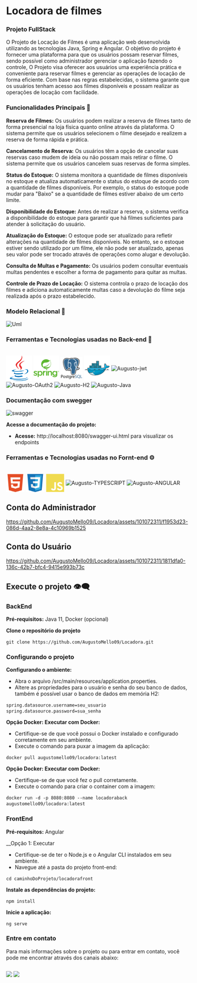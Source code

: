 # Locadora de filmes

### Projeto FullStack

 O Projeto de Locação de Filmes é uma aplicação web desenvolvida utilizando as tecnologias Java, Spring e Angular. O objetivo do projeto é fornecer uma plataforma para que os usuários possam reservar filmes, sendo possível como administrador gerenciar o
 aplicação fazendo o controle, O Projeto visa oferecer aos usuários uma experiência prática e conveniente para reservar filmes e gerenciar as operações de locação de forma eficiente. Com base nas regras estabelecidas, o sistema garante que os usuários tenham acesso aos filmes disponíveis e possam realizar as operações de locação com facilidade.

### Funcionalidades Principais 🎥

__Reserva de Filmes:__ Os usuários podem realizar a reserva de filmes tanto de forma presencial na loja física quanto online através da plataforma. O sistema permite que os usuários selecionem o filme desejado e realizem a reserva de forma rápida e prática.

__Cancelamento de Reserva:__ Os usuários têm a opção de cancelar suas reservas caso mudem de ideia ou não possam mais retirar o filme. O sistema permite que os usuários cancelem suas reservas de forma simples.

__Status do Estoque:__ O sistema monitora a quantidade de filmes disponíveis no estoque e atualiza automaticamente o status do estoque de acordo com a quantidade de filmes disponíveis. Por exemplo, o status do estoque pode mudar para "Baixo" se a quantidade de filmes estiver abaixo de um certo limite.

__Disponibilidade do Estoque:__ Antes de realizar a reserva, o sistema verifica a disponibilidade do estoque para garantir que há filmes suficientes para atender à solicitação do usuário.

__Atualização do Estoque:__ O estoque pode ser atualizado para refletir alterações na quantidade de filmes disponíveis. No entanto, se o estoque estiver sendo utilizado por um filme, ele não pode ser atualizado, apenas seu valor pode ser trocado através de operações como alugar e devolução.

__Consulta de Multas e Pagamento:__ Os usuários podem consultar eventuais multas pendentes e escolher a forma de pagamento para quitar as multas.

__Controle de Prazo de Locação:__ O sistema controla o prazo de locação dos filmes e adiciona automaticamente multas caso a devolução do filme seja realizada após o prazo estabelecido.

### __Modelo__ __Relacional__ 🧱

![Uml](https://github.com/AugustoMello09/cursoSpringBackend/assets/101072311/c5778c17-05e0-46c0-9d9b-97fc6efc2260)

### Ferramentas e Tecnologias usadas no Back-end 🧱
<div style="display: inline_block"><br>

<img align="center" alt="Augusto-Java" height="70" width="70" src="https://github.com/devicons/devicon/blob/master/icons/java/java-original.svg">
<img align="center" alt="Augusto-SpringBoot" height="70" width="70" src="https://raw.githubusercontent.com/devicons/devicon/1119b9f84c0290e0f0b38982099a2bd027a48bf1/icons/spring/spring-original-wordmark.svg">
<img align="center" alt="Augusto-POSTGRESQL" height="60" width="60" src="https://raw.githubusercontent.com/devicons/devicon/1119b9f84c0290e0f0b38982099a2bd027a48bf1/icons/postgresql/postgresql-original-wordmark.svg">
<img align="center" alt="Augusto-Docker" height="70" width="70" src="https://raw.githubusercontent.com/devicons/devicon/1119b9f84c0290e0f0b38982099a2bd027a48bf1/icons/docker/docker-original.svg">
<img align="center" alt="Augusto-jwt" height="70" width="70" src="https://jwt.io/img/logo.svg">
<img align="center" alt="Augusto-OAuth2" height="50" width="50" src="https://oauth.net/images/oauth-2-sm.png">
<img align="center" alt="Augusto-H2" height="50" width="50" src="https://user-images.githubusercontent.com/101072311/200666111-2e4878bb-7d5c-4103-a159-fd00d0855a5d.png">
<img align="center" alt="Augusto-Java" height="40" width="40" src="https://static-00.iconduck.com/assets.00/swagger-icon-512x512-halz44im.png">

</div>

### Documentação com swegger

![swagger](https://github.com/AugustoMello09/Locadora/assets/101072311/e5578773-feff-4de7-93de-19756ed5ec0c)

__Acesse a documentação do projeto:__

- __Acesse:__ http://localhost:8080/swagger-ui.html para visualizar os endpoints

### Ferramentas e Tecnologias usadas no Fornt-end ⚙️
<div style="display: inline_block"><br>

<img align="center" alt="Augusto-HTML" height="50" width="50" src="https://raw.githubusercontent.com/devicons/devicon/1119b9f84c0290e0f0b38982099a2bd027a48bf1/icons/html5/html5-plain.svg">
<img align="center" alt="Augusto-CSS" height="50" width="50" src="https://raw.githubusercontent.com/devicons/devicon/1119b9f84c0290e0f0b38982099a2bd027a48bf1/icons/css3/css3-original.svg">
<img align="center" alt="Augusto-JAVASCRIP" height="50" width="50" src="https://raw.githubusercontent.com/devicons/devicon/1119b9f84c0290e0f0b38982099a2bd027a48bf1/icons/javascript/javascript-plain.svg">
<img align="center" alt="Augusto-TYPESCRIPT" height="60" width="60" src="https://img.icons8.com/?size=512&id=nCj4PvnCO0tZ&format=png">
<img align="center" alt="Augusto-ANGULAR" height="50" width="50" src="https://raw.githubusercontent.com/get-icon/geticon/fc0f660daee147afb4a56c64e12bde6486b73e39/icons/angular-icon.svg">

</div> 

## Conta do Administrador 

https://github.com/AugustoMello09/Locadora/assets/101072311/f1953d23-086d-4aa2-8e8a-4c10969b1525

## Conta do Usuário

https://github.com/AugustoMello09/Locadora/assets/101072311/1811dfa0-136c-42b7-bfc4-9415e993b73c

## Execute o projeto 👁‍🗨

### BackEnd

__Pré-requisitos:__ Java 11, Docker (opcional)

__Clone o repositório do projeto__

~~~~~~
git clone https://github.com/AugustoMello09/Locadora.git
~~~~~~

### Configurando o projeto

__Configurando o ambiente:__

- Abra o arquivo /src/main/resources/application.properties.
- Altere as propriedades para o usuário e senha do seu banco de dados, também é possível usar o banco de dados em memória H2:

~~~~~~
spring.datasource.username=seu_usuario
spring.datasource.password=sua_senha
~~~~~~

__Opção Docker: Executar com Docker:__

- Certifique-se de que você possui o Docker instalado e configurado corretamente em seu ambiente.
- Execute o comando para puxar a imagem da aplicação:

~~~~~~
docker pull augustomello09/locadora:latest
~~~~~~

__Opção Docker: Executar com Docker:__

- Certifique-se de que você fez o pull corretamente.
- Execute o comando para criar o container com a imagem:

~~~~~~
docker run -d -p 8080:8080 --name locadoraback augustomello09/locadora:latest
~~~~~~

### FrontEnd

__Pré-requisitos:__ Angular 

__Opção 1: Executar 

- Certifique-se de ter o Node.js e o Angular CLI instalados em seu ambiente.
- Navegue até a pasta do projeto front-end:

~~~~~~
cd caminhoDoProjeto/locadorafront
~~~~~~

__Instale as dependências do projeto:__

~~~~~~
npm install
~~~~~~

__Inicie a aplicação:__

~~~~~~
ng serve
~~~~~~

### Entre em contato  

Para mais informações sobre o projeto ou para entrar em contato, você pode me encontrar através dos canais abaixo:

<div style="display: flex">

  <a href="https://www.linkedin.com/in/jos%C3%A9-augusto-mello-794a94234" target="_blank"><img src="https://img.shields.io/badge/-LinkedIn-%230077B5?style=for-the-badge&logo=linkedin&logoColor=white" target="_blank"></a>
 <a href="mailto:joseaugusto.Mello01@gmail.com" target="_blank"><img src="https://img.shields.io/badge/Gmail-D14836?style=for-the-badge&logo=gmail&logoColor=white" target="_blank"></a>   

</div>


